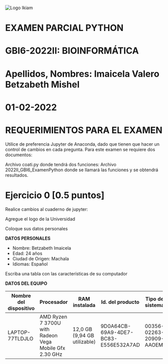
![Logo Ikiam](https://user-images.githubusercontent.com/117690624/216197208-5a012835-3638-44dc-9358-34ed3d63457a.png)

# EXAMEN PARCIAL PYTHON
# GBI6-2022II: BIOINFORMÁTICA
# Apellidos, Nombres: Imaicela Valero Betzabeth Mishel

# 01-02-2022

# REQUERIMIENTOS PARA EL EXAMEN
Utilice de preferencia Jupyter de Anaconda, dado que tienen que hacer un control de cambios en cada pregunta.
Para este examen se requiere dos documentos:

Archivo coati.py donde tendrá dos funciones:
Archivo 2022II_GBI6_ExamenPython donde se llamará las funciones y se obtendrá resultados.

# Ejercicio 0 [0.5 puntos]

Realice cambios al cuaderno de jupyter:

Agregue el logo de la Universidad

Coloque sus datos personales

**DATOS PERSONALES**
- Nombre: Betzabeth Imaicela 
- Edad: 24 años
- Ciudad de Origen: Machala
- Idiomas: Español

Escriba una tabla con las características de su computador

**DATOS DEL EQUIPO**

| Nombre del dispositivo | Procesador | RAM instalada | Id. del producto | Tipo de sistema | Lápiz y entrada táctil | 
| ---------------------- | ---------- | ------------- | ---------------- | --------------- | ---------------------- |
|    LAPTOP-77TLDJLO     | AMD Ryzen 7 3700U with Radeon Vega Mobile Gfx     2.30 GHz | 12,0 GB (9,94 GB utilizable) | 9D0A64CB-69A9-4DE7-BC83-E556E532A7AD | 00356-02263-20909-AAOEM | Sistema operativo de 64 bits, procesador x64 | Compatibilidad con entrada táctil con 10 puntos táctiles |


